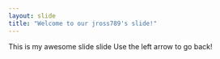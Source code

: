 ```yaml
---
layout: slide
title: "Welcome to our jross789's slide!"
---
```

This is my awesome slide slide
Use the left arrow to go back!